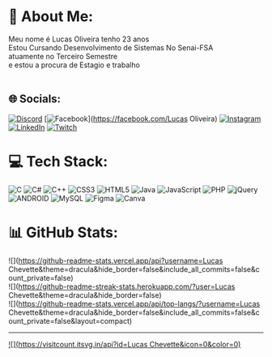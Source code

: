 # 💫 About Me:
Meu nome é Lucas Oliveira tenho 23 anos <br> Estou Cursando Desenvolvimento de Sistemas No Senai-FSA<br>atuamente no Terceiro Semestre <br>e estou a procura de Estagio e trabalho<br> <br>


## 🌐 Socials:
[![Discord](https://img.shields.io/badge/Discord-%237289DA.svg?logo=discord&logoColor=white)](https://discord.gg/motordechevette) [![Facebook](https://img.shields.io/badge/Facebook-%231877F2.svg?logo=Facebook&logoColor=white)](https://facebook.com/Lucas Oliveira) [![Instagram](https://img.shields.io/badge/Instagram-%23E4405F.svg?logo=Instagram&logoColor=white)](https://instagram.com/lucas_ol1veira) [![LinkedIn](https://img.shields.io/badge/LinkedIn-%230077B5.svg?logo=linkedin&logoColor=white)](https://https://www.linkedin.com/in/lucas-santos-4bbaa6236/) [![Twitch](https://img.shields.io/badge/Twitch-%239146FF.svg?logo=Twitch&logoColor=white)](https://twitch.tv/lucaschevette) 

# 💻 Tech Stack:
![C](https://img.shields.io/badge/c-%2300599C.svg?style=for-the-badge&logo=c&logoColor=white) ![C#](https://img.shields.io/badge/c%23-%23239120.svg?style=for-the-badge&logo=c-sharp&logoColor=white) ![C++](https://img.shields.io/badge/c++-%2300599C.svg?style=for-the-badge&logo=c%2B%2B&logoColor=white) ![CSS3](https://img.shields.io/badge/css3-%231572B6.svg?style=for-the-badge&logo=css3&logoColor=white) ![HTML5](https://img.shields.io/badge/html5-%23E34F26.svg?style=for-the-badge&logo=html5&logoColor=white) ![Java](https://img.shields.io/badge/java-%23ED8B00.svg?style=for-the-badge&logo=java&logoColor=white) ![JavaScript](https://img.shields.io/badge/javascript-%23323330.svg?style=for-the-badge&logo=javascript&logoColor=%23F7DF1E) ![PHP](https://img.shields.io/badge/php-%23777BB4.svg?style=for-the-badge&logo=php&logoColor=white) ![jQuery](https://img.shields.io/badge/jquery-%230769AD.svg?style=for-the-badge&logo=jquery&logoColor=white) ![ANDROID](https://img.shields.io/badge/android-%2320232a.svg?style=for-the-badge&logo=android&logoColor=%a4c639) ![MySQL](https://img.shields.io/badge/mysql-%2300f.svg?style=for-the-badge&logo=mysql&logoColor=white) 	![Figma](https://img.shields.io/badge/figma-%23F24E1E.svg?style=for-the-badge&logo=figma&logoColor=white) ![Canva](https://img.shields.io/badge/Canva-%2300C4CC.svg?style=for-the-badge&logo=Canva&logoColor=white)
# 📊 GitHub Stats:
![](https://github-readme-stats.vercel.app/api?username=Lucas Chevette&theme=dracula&hide_border=false&include_all_commits=false&count_private=false)<br/>
![](https://github-readme-streak-stats.herokuapp.com/?user=Lucas Chevette&theme=dracula&hide_border=false)<br/>
![](https://github-readme-stats.vercel.app/api/top-langs/?username=Lucas Chevette&theme=dracula&hide_border=false&include_all_commits=false&count_private=false&layout=compact)

---
[![](https://visitcount.itsvg.in/api?id=Lucas Chevette&icon=0&color=0)](https://visitcount.itsvg.in)

<!-- Proudly created with GPRM ( https://gprm.itsvg.in ) -->
